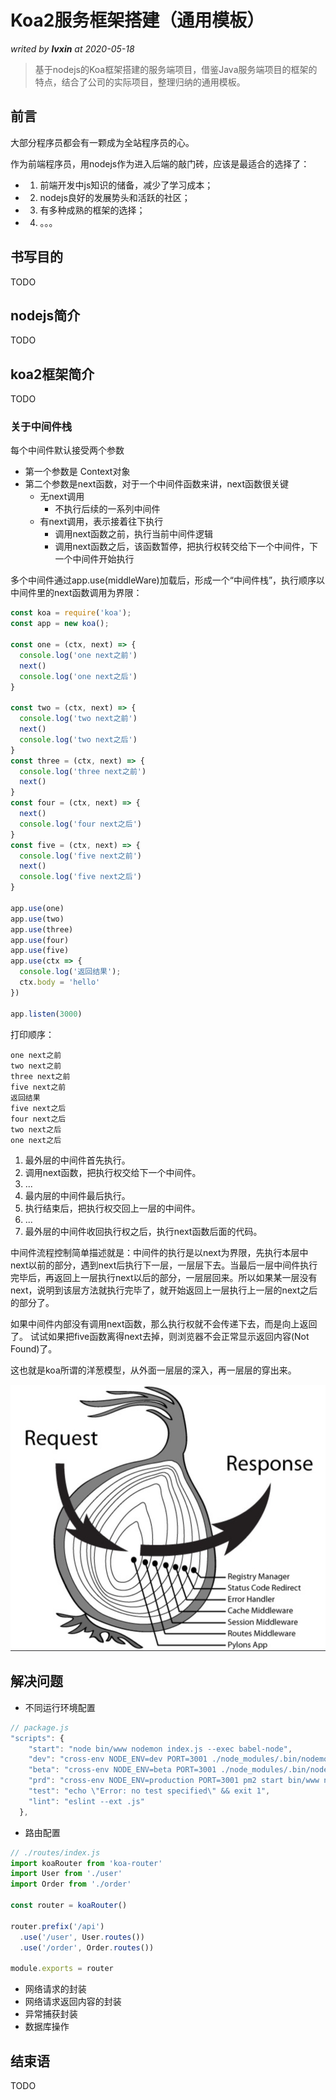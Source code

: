 # Koa2服务框架搭建（通用模板）

<i>writed by <strong>lvxin</strong> at 2020-05-18</i>

> 基于nodejs的Koa框架搭建的服务端项目，借鉴Java服务端项目的框架的特点，结合了公司的实际项目，整理归纳的通用模板。

## 前言

大部分程序员都会有一颗成为全站程序员的心。 

作为前端程序员，用nodejs作为进入后端的敲门砖，应该是最适合的选择了：

- 1. 前端开发中js知识的储备，减少了学习成本；
- 2. nodejs良好的发展势头和活跃的社区；
- 3. 有多种成熟的框架的选择；
- 4. 。。。

## 书写目的

TODO

## nodejs简介

TODO

## koa2框架简介

TODO

### 关于中间件栈

每个中间件默认接受两个参数

- 第一个参数是 Context对象
- 第二个参数是next函数，对于一个中间件函数来讲，next函数很关键
	- 无next调用
		- 不执行后续的一系列中间件
	- 有next调用，表示接着往下执行
		- 调用next函数之前，执行当前中间件逻辑
		- 调用next函数之后，该函数暂停，把执行权转交给下一个中间件，下一个中间件开始执行

多个中间件通过app.use(middleWare)加载后，形成一个“中间件栈”，执行顺序以中间件里的next函数调用为界限：

```javascript
const koa = require('koa');
const app = new koa();

const one = (ctx, next) => {
  console.log('one next之前')
  next()
  console.log('one next之后')
}

const two = (ctx, next) => {
  console.log('two next之前')
  next()
  console.log('two next之后')
}
const three = (ctx, next) => {
  console.log('three next之前')
  next()
}
const four = (ctx, next) => {
  next()
  console.log('four next之后')
}
const five = (ctx, next) => {
  console.log('five next之前')
  next()
  console.log('five next之后')
}

app.use(one)
app.use(two)
app.use(three)
app.use(four)
app.use(five)
app.use(ctx => {
  console.log('返回结果');
  ctx.body = 'hello'
})

app.listen(3000)
```

打印顺序：

```
one next之前
two next之前
three next之前
five next之前
返回结果
five next之后
four next之后
two next之后
one next之后

```

1. 最外层的中间件首先执行。
2. 调用next函数，把执行权交给下一个中间件。
3. ...
4. 最内层的中间件最后执行。
5. 执行结束后，把执行权交回上一层的中间件。
6. ...
7. 最外层的中间件收回执行权之后，执行next函数后面的代码。

中间件流程控制简单描述就是：中间件的执行是以next为界限，先执行本层中next以前的部分，遇到next后执行下一层，一层层下去。当最后一层中间件执行完毕后，再返回上一层执行next以后的部分，一层层回来。所以如果某一层没有next，说明到该层方法就执行完毕了，就开始返回上一层执行上一层的next之后的部分了。

如果中间件内部没有调用next函数，那么执行权就不会传递下去，而是向上返回了。
试试如果把five函数离得next去掉，则浏览器不会正常显示返回内容(Not Found)了。

这也就是koa所谓的洋葱模型，从外面一层层的深入，再一层层的穿出来。

![洋葱模型](https://github.com/lvxineye/koa-server-framework/blob/master/docs/koa%E6%B4%8B%E8%91%B1%E6%A8%A1%E5%BC%8F.jpg)



## 解决问题

- 不同运行环境配置

```js
// package.js
"scripts": {
    "start": "node bin/www nodemon index.js --exec babel-node",
    "dev": "cross-env NODE_ENV=dev PORT=3001 ./node_modules/.bin/nodemon bin/www nodemon index.js --exec babel-node",
    "beta": "cross-env NODE_ENV=beta PORT=3001 ./node_modules/.bin/nodemon bin/www nodemon index.js --exec babel-node",
    "prd": "cross-env NODE_ENV=production PORT=3001 pm2 start bin/www nodemon index.js --exec babel-node",
    "test": "echo \"Error: no test specified\" && exit 1",
    "lint": "eslint --ext .js"
  },
```

- 路由配置

```js
// ./routes/index.js
import koaRouter from 'koa-router'
import User from './user'
import Order from './order'

const router = koaRouter()

router.prefix('/api')
  .use('/user', User.routes())
  .use('/order', Order.routes())

module.exports = router

```

- 网络请求的封装
- 网络请求返回内容的封装
- 异常捕获封装
- 数据库操作



## 结束语

TODO
